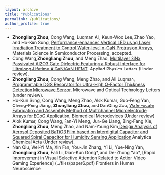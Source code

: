 ```yaml
---
layout: archive
title: "Publications"
permalink: /publications/
author_profile: true
---
```

* **Zhongliang Zhou**, Cong Wang, Luqman Ali, Keun-Woo Lee, Zhao Yao, and Ho-Kun Sung, [Performance-enhanced Vertical LED using Laser Irradiation Treatment to Control Wafer-level n-GaN Protrusion Arrays](../files/paper1.pdf),  Materials Science in Semiconductor Processing, accepted.
* Cong Wang,**Zhongliang Zhou**, and Meng Zhao, [Multilayer SiNx Passivated Al2O3 Gate Dielectric Featuring a Robust Interface for Ultralong-Lifetime AlGaN/GaN HEMT](../files/paper2.pdf), Applied Physics Letters (Under review).
* **Zhongliang Zhou**, Cong Wang, Meng Zhao, and Ali Luqman, [Programmable DGS Resonator for Ultra-High Q-Factor Thickness Detection Microwave Sensor](../files/paper3.pdf), Microwave and Optical Technology Letters (under review).
* Ho-Kun Sung, Cong Wang, Meng Zhao, Alok Kumar, Guo-Feng Yan, Cheng-Peng Jiang, **Zhongliang Zhou**, and DanQing Zou, [Wafer-scale Fabrication and Assembly Method of Multichannel Microelectrode Arrays for ECoG Application](../files/paper4.pdf),  Biomedical Microdevices (Under review)
* Alok Kumar, Cong Wang, Fan-Yi Meng, Jun-Ge Liang, Bing-Fang Xie, **Zhongliang Zhou**, Meng Zhao, and Nam-Young Kim,[Design Analysis of Aerosol Deposited BaTiO3 Film based on Interdigital Capacitor and Squared Spiral Capacitor for Humidity Sensing Application](../files/paper5.pdf) Analytica Chemical Acta (Under review).
* Nan Qiu, Wei-Yi Ma, Xin Fan, You-Jin Zhang, Yi Li, Yue-Ning Yan, **Zhongliang Zhou**, Fali Li, Dian-Kun Gong*, and De-Zhong Yao*, [Rapid Improvement in Visual Selective Attention Related to Action Video Gaming Experience] (../files/paper6.pdf) Frontiers in Human Neuroscience
